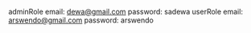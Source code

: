 adminRole email: dewa@gmail.com password: sadewa
userRole email: arswendo@gmail.com password: arswendo
